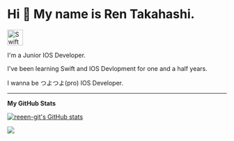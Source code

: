 Hi 👋 My name is Ren Takahashi.
===============================
<p align="left">
<a href="https://developer.apple.com/swift/" target="_blank" rel="noreferrer"><img src="https://raw.githubusercontent.com/danielcranney/readme-generator/main/public/icons/skills/swift-colored.svg" width="36" height="36" alt="Swift" /></a>
</p>  

I'm a Junior IOS Developer.
  
I've been learning Swift and IOS Devlopment for one and a half years.
  
I wanna be つよつよ(pro) IOS Developer.    
  
---------------------
 <b>My GitHub Stats</b>

<a href="http://www.github.com/reeen-git"><img src="https://github-readme-stats.vercel.app/api?username=reeen-git&show_icons=true&hide=&count_private=true&title_color=ffffff&text_color=facc15&icon_color=facc15&bg_color=0f172a&hide_border=true&show_icons=true" alt="reeen-git's GitHub stats" /></a>

<a href="http://www.github.com/reeen-git"><img src="https://github-readme-streak-stats.herokuapp.com/?user=reeen-git&stroke=facc15&background=0f172a&ring=ffffff&fire=ffffff&currStreakNum=facc15&currStreakLabel=ffffff&sideNums=facc15&sideLabels=facc15&dates=facc15&hide_border=true" /></a>
<!-- 
<a href="http://www.github.com/reeen-git"><img src="https://activity-graph.herokuapp.com/graph?username=reeen-git&bg_color=0f172a&color=facc15&line=facc15&point=facc15&area_color=0f172a&area=true&hide_border=true&custom_title=GitHub%20Commits%20Graph" alt="GitHub Commits Graph" /></a> -->
<!-- 
<a href="https://github.com/reeen-git" align="left"><img src="https://github-readme-stats.vercel.app/api/top-langs/?username=reeen-git&langs_count=10&title_color=ffffff&text_color=facc15&icon_color=facc15&bg_color=0f172a&hide_border=true&locale=en&custom_title=Top%20%Languages" alt="Top Languages" /></a> -->


